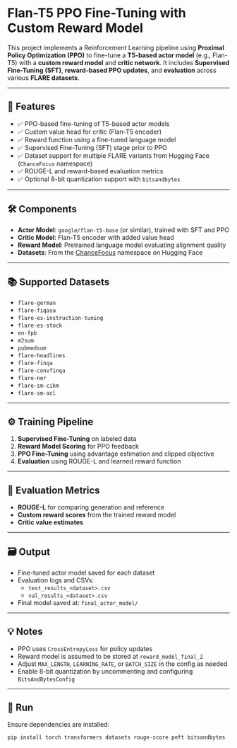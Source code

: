 # Flan-T5 PPO Fine-Tuning with Custom Reward Model

This project implements a Reinforcement Learning pipeline using **Proximal Policy Optimization (PPO)** to fine-tune a **T5-based actor model** (e.g., Flan-T5) with a **custom reward model** and **critic network**. It includes **Supervised Fine-Tuning (SFT)**, **reward-based PPO updates**, and **evaluation** across various **FLARE datasets**.

---

## 🔧 Features

- ✅ PPO-based fine-tuning of T5-based actor models
- ✅ Custom value head for critic (Flan-T5 encoder)
- ✅ Reward function using a fine-tuned language model
- ✅ Supervised Fine-Tuning (SFT) stage prior to PPO
- ✅ Dataset support for multiple FLARE variants from Hugging Face (`ChanceFocus` namespace)
- ✅ ROUGE-L and reward-based evaluation metrics
- ✅ Optional 8-bit quantization support with `bitsandbytes`

---

## 🛠️ Components

- **Actor Model**: `google/flan-t5-base` (or similar), trained with SFT and PPO
- **Critic Model**: Flan-T5 encoder with added value head
- **Reward Model**: Pretrained language model evaluating alignment quality
- **Datasets**: From the [ChanceFocus](https://huggingface.co/datasets/ChanceFocus) namespace on Hugging Face

---

## 📚 Supported Datasets

- `flare-german`
- `flare-fiqasa`
- `flare-es-instruction-tuning`
- `flare-es-stock`
- `en-fpb`
- `m2sum`
- `pubmedsum`
- `flare-headlines`
- `flare-finqa`
- `flare-convfinqa`
- `flare-ner`
- `flare-sm-cikm`
- `flare-sm-acl`

---

## ⚙️ Training Pipeline

1. **Supervised Fine-Tuning** on labeled data
2. **Reward Model Scoring** for PPO feedback
3. **PPO Fine-Tuning** using advantage estimation and clipped objective
4. **Evaluation** using ROUGE-L and learned reward function

---

## 🧪 Evaluation Metrics

- **ROUGE-L** for comparing generation and reference
- **Custom reward scores** from the trained reward model
- **Critic value estimates**

---

## 🗃️ Output

- Fine-tuned actor model saved for each dataset
- Evaluation logs and CSVs:
  - `test_results_<dataset>.csv`
  - `val_results_<dataset>.csv`
- Final model saved at: `final_actor_model/`

---

## 💡 Notes

- PPO uses `CrossEntropyLoss` for policy updates
- Reward model is assumed to be stored at `reward_model_final_2`
- Adjust `MAX_LENGTH`, `LEARNING_RATE`, or `BATCH_SIZE` in the config as needed
- Enable 8-bit quantization by uncommenting and configuring `BitsAndBytesConfig`

---

## 🚀 Run

Ensure dependencies are installed:

```bash
pip install torch transformers datasets rouge-score peft bitsandbytes
